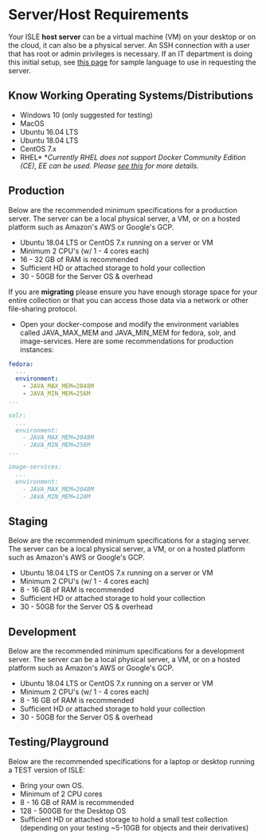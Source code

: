 # Server/Host Requirements

Your ISLE **host server** can be a virtual machine (VM) on your desktop or on the cloud, it can also be a physical server. An SSH connection with a user that has root or admin privileges is necessary. If an IT department is doing this initial setup, see [this page](../07_appendices/sample-it-department-request.md) for sample language to use in requesting the server.

## Know Working Operating Systems/Distributions
- Windows 10 (only suggested for testing)
- MacOS
- Ubuntu 16.04 LTS
- Ubuntu 18.04 LTS
- CentOS 7.x
- RHEL* 
**Currently RHEL does not support Docker Community Edition (CE), EE can be used. Please [see this](07_appendices/redhat.md) for more details.*

## Production

Below are the recommended minimum specifications for a production server. The server can be a local physical server, a VM, or on a hosted platform such as Amazon's AWS or Google's GCP.  

* Ubuntu 18.04 LTS or CentOS 7.x running on a server or VM
* Minimum 2 CPU's (w/ 1 - 4 cores each)
* 16 - 32 GB of RAM is recommended
* Sufficient HD or attached storage to hold your collection
* 30 - 50GB for the Server OS & overhead

If you are **migrating** please ensure you have enough storage space for your entire collection or that you can access those data via a network or other file-sharing protocol. 

- Open your docker-compose and modify the environment variables called JAVA_MAX_MEM and JAVA_MIN_MEM for fedora, solr, and image-services. Here are some recommendations for production instances:
```yaml
fedora:
  ...
  environment:
    - JAVA_MAX_MEM=2048M
    - JAVA_MIN_MEM=256M
...

solr:
  ...
  environment:
    - JAVA_MAX_MEM=2048M
    - JAVA_MIN_MEM=256M
...

image-services:
  ...
  environment:
    - JAVA_MAX_MEM=2048M
    - JAVA_MIN_MEM=128M
```

## Staging

Below are the recommended minimum specifications for a staging server. The server can be a local physical server, a VM, or on a hosted platform such as Amazon's AWS or Google's GCP.  

* Ubuntu 18.04 LTS or CentOS 7.x running on a server or VM
* Minimum 2 CPU's (w/ 1 - 4 cores each)
* 8 - 16 GB of RAM is recommended
* Sufficient HD or attached storage to hold your collection
* 30 - 50GB for the Server OS & overhead

## Development

Below are the recommended minimum specifications for a development server. The server can be a local physical server, a VM, or on a hosted platform such as Amazon's AWS or Google's GCP.  

* Ubuntu 18.04 LTS or CentOS 7.x running on a server or VM
* Minimum 2 CPU's (w/ 1 - 4 cores each)
* 8 - 16 GB of RAM is recommended
* Sufficient HD or attached storage to hold your collection
* 30 - 50GB for the Server OS & overhead

## Testing/Playground

Below are the recommended specifications for a laptop or desktop running a TEST version of ISLE:

* Bring your own OS. 
* Minimum of 2 CPU cores
* 8 - 16 GB of RAM is recommended
* 128 - 500GB for the Desktop OS
* Sufficient HD or attached storage to hold a small test collection (depending on your testing ~5-10GB for objects and their derivatives)